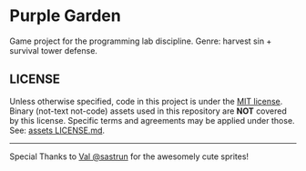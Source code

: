 # Purple Garden
Game project for the programming lab discipline. Genre: harvest sin + survival tower defense.

## LICENSE

Unless otherwise specified, code in this project is under the [MIT license](LICENSE.md). Binary
(not-text not-code) assets used in this repository are **NOT** covered by this license. Specific
terms and agreements may be applied under those. See: [assets LICENSE.md](assets/LICENSE.md).

-----

Special Thanks to [Val @sastrun](https://twitter.com/sastrun) for the awesomely cute sprites!
